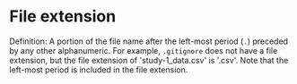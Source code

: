 # File extension

Definition: A portion of the file name after the left-most period (`.`) preceded by any other alphanumeric.
For example, `.gitignore` does not have a file extension,
but the file extension of 'study-1_data.csv' is '.csv'.
Note that the left-most period is included in the file extension.
